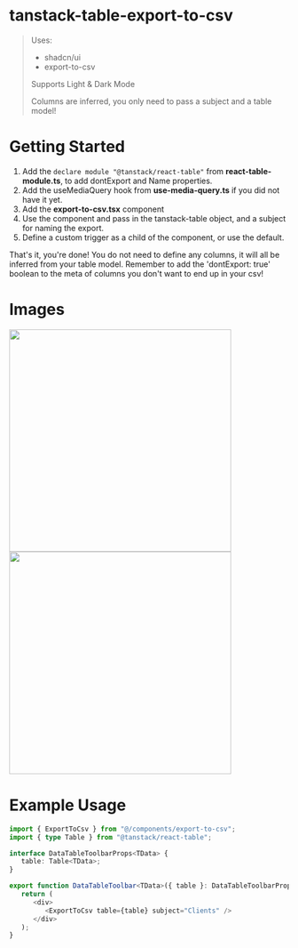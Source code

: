 # tanstack-table-export-to-csv
> Uses:
> - shadcn/ui
> - export-to-csv
>
> Supports Light & Dark Mode
> 
> Columns are inferred, you only need to pass a subject and a table model!

# Getting Started
1. Add the `declare module "@tanstack/react-table"` from **react-table-module.ts**, to add dontExport and Name properties.
2. Add the useMediaQuery hook from **use-media-query.ts** if you did not have it yet.
3. Add the **export-to-csv.tsx** component
4. Use the component and pass in the tanstack-table object, and a subject for naming the export.
5. Define a custom trigger as a child of the component, or use the default.
   
That's it, you're done! You do not need to define any columns, it will all be inferred from your table model.
Remember to add the 'dontExport: true' boolean to the meta of columns you don't want to end up in your csv!

# Images
<img width="400" src="https://github.com/user-attachments/assets/0f45838d-b906-4136-9214-a7fd17f6a3da">
<img width="400" src="https://github.com/user-attachments/assets/7327c349-ef76-4a5f-bd56-d2f38e1854b5">

# Example Usage
```typescript
import { ExportToCsv } from "@/components/export-to-csv";
import { type Table } from "@tanstack/react-table";

interface DataTableToolbarProps<TData> {
   table: Table<TData>;
}

export function DataTableToolbar<TData>({ table }: DataTableToolbarProps<TData>) {
   return (
      <div>
         <ExportToCsv table={table} subject="Clients" />
      </div>
   );
}
```
